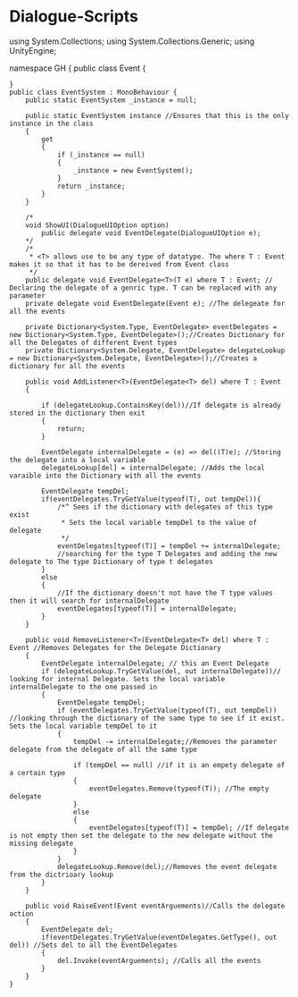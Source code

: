 # Dialogue-Scripts
using System.Collections;
using System.Collections.Generic;
using UnityEngine;

namespace GH { 
    public class Event
    {

    }
    public class EventSystem : MonoBehaviour {
        public static EventSystem _instance = null;

        public static EventSystem instance //Ensures that this is the only instance in the class
        {
            get
            {
                if (_instance == null)
                {
                    _instance = new EventSystem();
                }
                return _instance;
            }
        }

        /*
        void ShowUI(DialogueUIOption option)
            public delegate void EventDelegate(DialogueUIOption e);
        */
        /*
         * <T> allows use to be any type of datatype. The where T : Event makes it so that it has to be dereived from Event class
         */
        public delegate void EventDelegate<T>(T e) where T : Event; // Declaring the delegate of a genric type. T can be replaced with any parameter
        private delegate void EventDelegate(Event e); //The delegeate for all the events

        private Dictionary<System.Type, EventDelegate> eventDelegates = new Dictionary<System.Type, EventDelegate>();//Creates Dictionary for all the Delegates of different Event types
        private Dictionary<System.Delegate, EventDelegate> delegateLookup = new Dictionary<System.Delegate, EventDelegate>();//Creates a dictionary for all the events 

        public void AddListener<T>(EventDelegate<T> del) where T : Event
        {

            if (delegateLookup.ContainsKey(del))//If delegate is already stored in the dictionary then exit
            {
                return;
            }

            EventDelegate internalDelegate = (e) => del((T)e); //Storing the delegate into a local variable
            delegateLookup[del] = internalDelegate; //Adds the local varaible into the Dictionary with all the events

            EventDelegate tempDel;
            if(eventDelegates.TryGetValue(typeof(T), out tempDel)){ 
                /*^ Sees if the dictionary with delegates of this type exist
                 * Sets the local variable tempDel to the value of delegate
                 */
                eventDelegates[typeof(T)] = tempDel += internalDelegate;
                //searching for the type T Delegates and adding the new delegate to The type Dictionary of type t delegates
            }
            else
            {
                //If the dictionary doesn't not have the T type values then it will search for internalDelegate
                eventDelegates[typeof(T)] = internalDelegate;
            }
        }

        public void RemoveListener<T>(EventDelegate<T> del) where T : Event //Removes Delegates for the Delegate Dictionary
        {
            EventDelegate internalDelegate; // this an Event Delegate
            if (delegateLookup.TryGetValue(del, out internalDelegate))// looking for internal Delegate. Sets the local variable internalDelegate to the one passed in
            {
                EventDelegate tempDel;
                if (eventDelegates.TryGetValue(typeof(T), out tempDel)) //looking through the dictionary of the same type to see if it exist. Sets the local variable tempDel to it
                {
                    tempDel -= internalDelegate;//Removes the parameter delegate from the delegate of all the same type

                    if (tempDel == null) //if it is an empety delegate of a certain type  
                    {
                        eventDelegates.Remove(typeof(T)); //The empty delegate 
                    }
                    else
                    {
                        eventDelegates[typeof(T)] = tempDel; //If delegate is not empty then set the delegate to the new delegate without the missing delegate
                    }
                }
                delegateLookup.Remove(del);//Removes the event delegate from the dictrioary lookup
            }
        }

        public void RaiseEvent(Event eventArguements)//Calls the delegate action
        {
            EventDelegate del;
            if(eventDelegates.TryGetValue(eventDelegates.GetType(), out del)) //Sets del to all the EventDelegates
            {
                del.Invoke(eventArguements); //Calls all the events
            }
        }
    }

